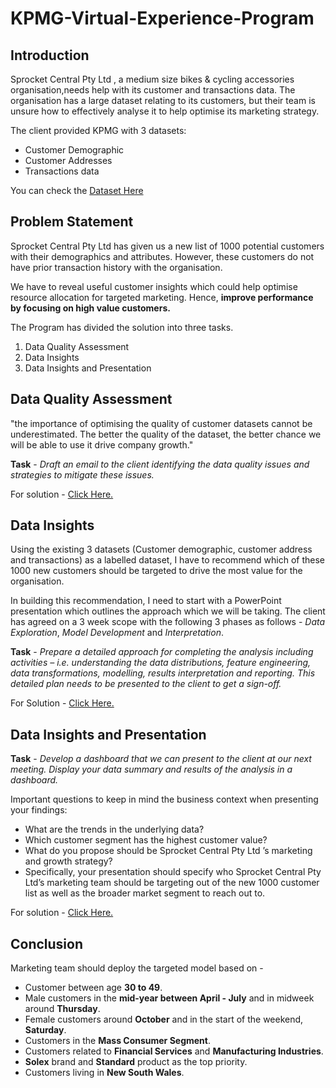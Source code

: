 # KPMG-Virtual-Experience-Program


## Introduction

Sprocket Central Pty Ltd , a medium size bikes & cycling accessories organisation,needs help with its customer and transactions data. The organisation has a large dataset relating to its customers, but their team is unsure how to effectively analyse it to help optimise its marketing strategy. 

The client provided KPMG with 3 datasets:

- Customer Demographic 
- Customer Addresses
- Transactions data


You can check the [Dataset Here](https://cdn-assets.theforage.com/vinternship_modules/kpmg_data_analytics/KPMG_VI_New_raw_data_update_final.xlsx)

## Problem Statement

Sprocket Central Pty Ltd has given us a new list of 1000 potential customers with their demographics and attributes. However, these customers do not have prior transaction history with the organisation. 

We have to reveal useful customer insights which could help optimise resource allocation for targeted marketing. Hence, __improve performance by focusing on high value customers.__

The Program has divided the solution into three tasks.
1. Data Quality Assessment
2. Data Insights
3. Data Insights and Presentation


## Data Quality Assessment

"the importance of optimising the quality of customer datasets cannot be underestimated. The better the quality of the dataset, the better chance we will be able to use it drive company growth."

__Task__ - _Draft an email to the client identifying the data quality issues and strategies to mitigate these issues._

For solution - [Click Here.](https://github.com/IronStark007/Data-Analyst-Portfolio/blob/master/KPMG%20-%20Virtual%20Experience%20Program/KPMG%20Task%201%20-%20Data%20Quality%20Issues.pdf)

## Data Insights

Using the existing 3 datasets (Customer demographic, customer address and transactions) as a labelled dataset, I have to recommend which of these 1000 new customers should be targeted to drive the most value for the organisation. 

In building this recommendation, I need to start with a PowerPoint presentation which outlines the approach which we will be taking. The client has agreed on a 3 week scope with the following 3 phases as follows - _Data Exploration_, _Model Development_ and _Interpretation_.

__Task__ - _Prepare a detailed approach for completing the analysis including activities – i.e. understanding the data distributions, feature engineering, data transformations, modelling, results interpretation and reporting. This detailed plan needs to be presented to the client to get a sign-off._

For Solution - [Click Here.](https://github.com/IronStark007/Data-Analyst-Portfolio/blob/master/KPMG%20-%20Virtual%20Experience%20Program/KPMG%20Task-2%20-%20Data%20Insights.pdf)

## Data Insights and Presentation

__Task__ - _Develop a dashboard that we can present to the client at our next meeting. Display your data summary and results of the analysis in a dashboard._ 

Important questions to keep in mind the business context when presenting your findings:
- What are the trends in the underlying data?
- Which customer segment has the highest customer value?
- What do you propose should be Sprocket Central Pty Ltd ’s marketing and growth strategy?
- Specifically, your presentation should specify who Sprocket Central Pty Ltd’s marketing team should be targeting out of the new 1000 customer list as well as the broader market segment to reach out to. 

For solution - [Click Here.](https://github.com/IronStark007/Data-Analyst-Portfolio/blob/master/KPMG%20-%20Virtual%20Experience%20Program/KPMG%20Task-3%20Presentation.pdf)
## Conclusion

Marketing team should deploy the targeted model based on -
- Customer between age __30 to 49__.
- Male customers in the __mid-year between April - July__ and in midweek around __Thursday__.
- Female customers around __October__ and in the start of the weekend, __Saturday__.
- Customers in the __Mass Consumer Segment__.
- Customers related to __Financial Services__ and __Manufacturing Industries__.
- __Solex__ brand and __Standard__ product as the top priority.
- Customers living in __New South Wales__.
